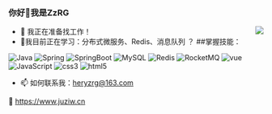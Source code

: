
### 你好👋我是ZzRG


<img align="right" src="https://github-readme-stats.vercel.app/api?username=ZzRG18&show_icons=true" />

- 🔭 我正在准备找工作！
- 🌱我目前正在学习：分布式微服务、Redis、消息队列 ？
##掌握技能：
<p>
<img src="https://img.shields.io/badge/-Java-192133?style=flat&logo=redis&logoColor=white" alt="Java" /> 
<img src="https://img.shields.io/badge/-Spring-192133?style=flat&logo=redis&logoColor=white" alt="Spring" /> 
<img src="https://img.shields.io/badge/-SpringBoot-192133?style=flat&logo=redis&logoColor=white" alt="SpringBoot" />
<img src="https://img.shields.io/badge/-MySQL-192133?style=flat&logo=mysql&logoColor=white" alt="MySQL" />
<img src="https://img.shields.io/badge/-Redis-192133?style=flat&logo=redis&logoColor=white" alt="Redis" />
<img src="https://img.shields.io/badge/-RocketMQ-192133?style=flat&logo=mysql&logoColor=white" alt="RocketMQ" /> 
<img src="https://img.shields.io/badge/-Vue.js-192133?style=flat&logo=vue.js&logoColor=white" alt="vue" /> 
<img src="https://img.shields.io/badge/-JavaScript-192133?style=flat&logo=JavaScript&logoColor=white" alt="JavaScript" /> 
<img src="https://img.shields.io/badge/-css-192133?style=flat&logo=css3&logoColor=white" alt="css3" /> 
<img src="https://img.shields.io/badge/-html5-192133?style=flat&logo=html5&logoColor=white" alt="html5" />  
</p>

- 📫 如何联系我：heryzrg@163.com

🔗 https://www.juziw.cn


<!--
**CSTHenry/CSTHenry** 是一个 ✨ _special_ ✨ 存储库，因为它的 `README.md`（此文件）出现在您的 GitHub 个人资料中。
以下是一些帮助您入门的想法：
- 🔭 我目前正在做...
- 🌱 我现在正在学习...
- 👯 我正在寻找合作...
- 🤔 我正在寻求帮助...
- 💬 问我...
- 📫 如何联系我：...
- 😄 代词：...
- ⚡ 有趣的事实：...
-->
